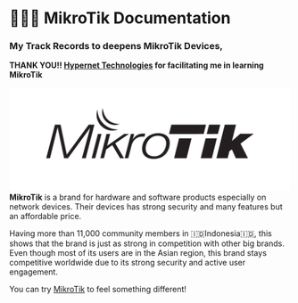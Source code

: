 #  👨‍🔧📡 MikroTik Documentation
### My Track Records to deepens MikroTik Devices, <br>
**THANK YOU!! [Hypernet Technologies](https://hypernet.co.id/id/) for facilitating me in learning MikroTik**

[<img src="Resources/mikrotik.png">](#img) <br>
**MikroTik** is a brand for hardware and software products especially on network devices. Their devices has strong security and many features but an affordable price.

Having more than 11,000 community members in 🇮🇩Indonesia🇮🇩, this shows that the brand is just as strong in competition with other big brands. Even though most of its users are in the Asian region, this brand stays competitive worldwide due to its strong security and active user engagement.

You can try [MikroTik](https://mikrotik.com/) to feel something different!
